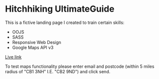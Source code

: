 Hitchhiking UltimateGuide
=============

This is a fictive landing page I created to train certain skills:

- OOJS
- SASS
- Responsive Web Design
- Google Maps API v3


[Live link](http://roeldecoene.be/guide)

To test maps functionality please enter email and postcode (within 5 miles radius of "CB1 3NH" I.E. "CB2 9ND")
and click send.